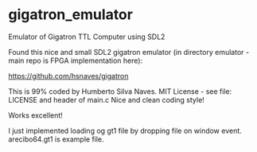 # gigatron_emulator
Emulator of Gigatron TTL Computer using SDL2

Found this nice and small SDL2 gigatron emulator (in directory emulator - main repo is FPGA implementation here):

https://github.com/hsnaves/gigatron

This is 99% coded by Humberto Silva Naves. MIT License - see file: LICENSE and header of main.c 
Nice and clean coding style!

Works excellent!

I just implemented loading og gt1 file by dropping file on window event.
arecibo64.gt1 is example file.

